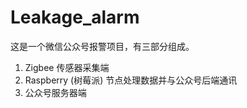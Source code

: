 # Leakage_alarm

这是一个微信公众号报警项目，有三部分组成。
1. Zigbee 传感器采集端
2. Raspberry (树莓派) 节点处理数据并与公众号后端通讯
3. 公众号服务器端
